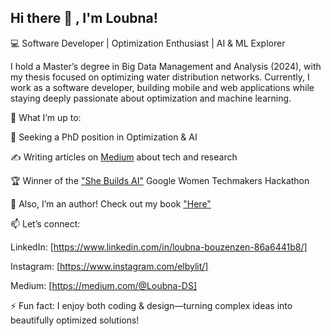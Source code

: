 ## Hi there 👋 , I'm Loubna!

💻 Software Developer | Optimization Enthusiast | AI & ML Explorer

I hold a Master’s degree in Big Data Management and Analysis (2024), with my thesis focused on optimizing water distribution networks. Currently, I work as a software developer, building mobile and web applications while staying deeply passionate about optimization and machine learning.

🚀 What I’m up to:

🧠 Seeking a PhD position in Optimization & AI

✍️ Writing articles on [Medium](https://medium.com/@Loubna-DS) about tech and research

🏆 Winner of the ["She Builds AI"](https://devpost.com/software/prospera-74c1le) Google Women Techmakers Hackathon

📖 Also, I’m an author! Check out my book ["Here"](https://www.amazon.com/dp/B0BLWM4WPG?ref_=pe_3052080_397514860&fbclid=PAZXh0bgNhZW0CMTEAAaZURIsDK6vHlZQxCkwhpFhw_Y6-nuEv5UJNyeWpR4f9ao1nomeFLLzHgSw_aem_ai-ILfc72hBptXpCQfAHug)

📫 Let’s connect:

LinkedIn: [https://www.linkedin.com/in/loubna-bouzenzen-86a6441b8/]

Instagram: [https://www.instagram.com/elbylit/]

Medium: [https://medium.com/@Loubna-DS]

⚡ Fun fact: I enjoy both coding & design—turning complex ideas into beautifully optimized solutions!

<!--
**Elby2112/Elby2112** is a ✨ _special_ ✨ repository because its `README.md` (this file) appears on your GitHub profile.

Here are some ideas to get you started:

- 🔭 I’m currently working on ...
- 🌱 I’m currently learning ...
- 👯 I’m looking to collaborate on ...
- 🤔 I’m looking for help with ...
- 💬 Ask me about ...
- 📫 How to reach me: ...
- 😄 Pronouns: ...
- ⚡ Fun fact: ...
-->

